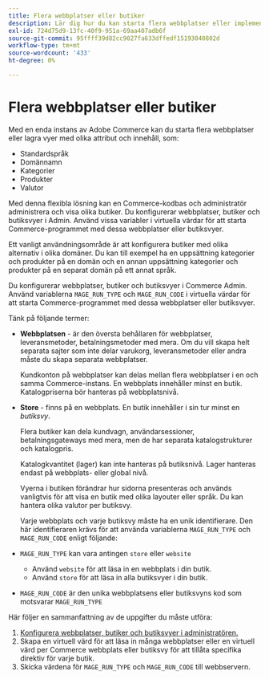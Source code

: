 ```yaml
---
title: Flera webbplatser eller butiker
description: Lär dig hur du kan starta flera webbplatser eller implementera butiksvyer med olika alternativ, domäner och innehåll.
exl-id: 724d75d9-13fc-40f9-951a-69aa407adb6f
source-git-commit: 95ffff39d82cc9027fa633dffedf15193040802d
workflow-type: tm+mt
source-wordcount: '433'
ht-degree: 0%

---
```


# Flera webbplatser eller butiker

Med en enda instans av Adobe Commerce kan du starta flera webbplatser eller lagra vyer med olika attribut och innehåll, som:

- Standardspråk
- Domännamn
- Kategorier
- Produkter
- Valutor

Med denna flexibla lösning kan en Commerce-kodbas och administratör administrera och visa olika butiker. Du konfigurerar webbplatser, butiker och butiksvyer i Admin. Använd vissa variabler i virtuella värdar för att starta Commerce-programmet med dessa webbplatser eller butiksvyer.

Ett vanligt användningsområde är att konfigurera butiker med olika alternativ i olika domäner. Du kan till exempel ha en uppsättning kategorier och produkter på en domän och en annan uppsättning kategorier och produkter på en separat domän på ett annat språk.

Du konfigurerar webbplatser, butiker och butiksvyer i Commerce Admin. Använd variablerna `MAGE_RUN_TYPE` och `MAGE_RUN_CODE` i virtuella värdar för att starta Commerce-programmet med dessa webbplatser eller butiksvyer.

Tänk på följande termer:

- **Webbplatsen** - är den översta behållaren för webbplatser, leveransmetoder, betalningsmetoder med mera. Om du vill skapa helt separata sajter som inte delar varukorg, leveransmetoder eller andra måste du skapa separata webbplatser.

  Kundkonton på webbplatser kan delas mellan flera webbplatser i en och samma Commerce-instans. En webbplats innehåller minst en butik. Katalogpriserna bör hanteras på webbplatsnivå.

- **Store** - finns på en webbplats. En butik innehåller i sin tur minst en *butiksvy*.

  Flera butiker kan dela kundvagn, användarsessioner, betalningsgateways med mera, men de har separata katalogstrukturer och katalogpris.

  Katalogkvantitet (lager) kan inte hanteras på butiksnivå. Lager hanteras endast på webbplats- eller global nivå.

  Vyerna i butiken förändrar hur sidorna presenteras och används vanligtvis för att visa en butik med olika layouter eller språk. Du kan hantera olika valutor per butiksvy.

  Varje webbplats och varje butiksvy måste ha en unik identifierare. Den här identifieraren krävs för att använda variablerna `MAGE_RUN_TYPE` och `MAGE_RUN_CODE` enligt följande:

- `MAGE_RUN_TYPE` kan vara antingen `store` eller `website`

   - Använd `website` för att läsa in en webbplats i din butik.
   - Använd `store` för att läsa in alla butiksvyer i din butik.

- `MAGE_RUN_CODE` är den unika webbplatsens eller butiksvyns kod som motsvarar `MAGE_RUN_TYPE`

Här följer en sammanfattning av de uppgifter du måste utföra:

1. [Konfigurera webbplatser, butiker och butiksvyer i administratören.](ms-admin.md)
1. Skapa en virtuell värd för att läsa in många webbplatser eller en virtuell värd per Commerce webbplats eller butiksvy för att tillåta specifika direktiv för varje butik.
1. Skicka värdena för `MAGE_RUN_TYPE` och `MAGE_RUN_CODE` till webbservern.
